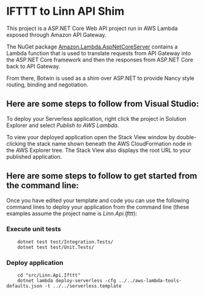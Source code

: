 # IFTTT to Linn API Shim

This project is a ASP.NET Core Web API project run in AWS Lambda exposed through Amazon API Gateway. 

The NuGet package [Amazon.Lambda.AspNetCoreServer](https://www.nuget.org/packages/Amazon.Lambda.AspNetCoreServer) contains a Lambda function that is used to translate requests from API Gateway into the ASP.NET Core framework and then the responses from ASP.NET Core back to API Gateway.

From there, Botwin is used as a shim over ASP.NET to provide Nancy style routing, binding and negotiation. 

## Here are some steps to follow from Visual Studio:

To deploy your Serverless application, right click the project in Solution Explorer and select *Publish to AWS Lambda*.

To view your deployed application open the Stack View window by double-clicking the stack name shown beneath the AWS CloudFormation node in the AWS Explorer tree. The Stack View also displays the root URL to your published application.

## Here are some steps to follow to get started from the command line:

Once you have edited your template and code you can use the following command lines to deploy your application from the command line (these examples assume the project name is *Linn.Api.Ifttt*):

### Execute unit tests
```
    dotnet test test/Integration.Tests/
    dotnet test test/Unit.Tests/
```

### Deploy application
```
    cd "src/Linn.Api.Ifttt"
    dotnet lambda deploy-serverless -cfg ../../aws-lambda-tools-defaults.json -t ../../serverless.template
```
